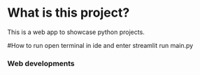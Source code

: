 # What is this project?
This is a web app to showcase python projects.

#How to run 
open terminal in ide and enter streamlit run main.py

### Web developments

